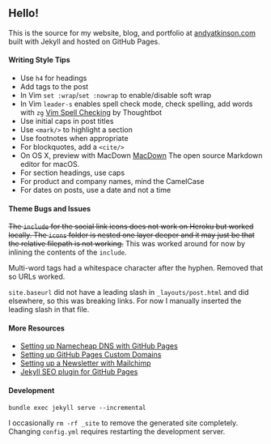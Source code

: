 ## Hello!

This is the source for my website, blog, and portfolio at [andyatkinson.com](https://andyatkinson.com) built with Jekyll and hosted on GitHub Pages.


#### Writing Style Tips

 * Use `h4` for headings
 * Add tags to the post
 * In Vim `set :wrap`/`set :nowrap` to enable/disable soft wrap
 * In Vim `leader-s` enables spell check mode, check spelling, add words with `zg` [Vim Spell Checking](https://thoughtbot.com/blog/vim-spell-checking) by Thoughtbot
 * Use initial caps in post titles
 * Use `<mark/>` to highlight a section
 * Use footnotes when appropriate
 * For blockquotes, add a `<cite/>`
 * On OS X, preview with MacDown [MacDown](https://macdown.uranusjr.com/) The open source Markdown editor for macOS.
 * For section headings, use caps
 * For product and company names, mind the CamelCase
 * For dates on posts, use a date and not a time

#### Theme Bugs and Issues

~~The `include` for the social link icons does not work on Heroku but worked locally. The `icons` folder is nested one layer deeper and it may just be that the relative filepath is not working.~~
This was worked around for now by inlining the contents of the `include`.

Multi-word tags had a whitespace character after the hyphen. Removed that so URLs worked.

`site.baseurl` did not have a leading slash in `_layouts/post.html` and did elsewhere, so this was breaking links. For now I manually inserted the leading slash in that file.

#### More Resources

 * [Setting up Namecheap DNS with GitHub Pages](https://www.namecheap.com/support/knowledgebase/article.aspx/9645/2208/how-do-i-link-my-domain-to-github-pages)
 * [Setting up GitHub Pages Custom Domains](https://github.blog/2018-05-01-github-pages-custom-domains-https/)
 * [Setting up a Newsletter with Mailchimp](https://mailchimp.com/help/share-your-blog-posts-with-mailchimp/)
 * [Jekyll SEO plugin for GitHub Pages](https://help.github.com/en/articles/search-engine-optimization-for-github-pages)

#### Development

    bundle exec jekyll serve --incremental

I occasionally `rm -rf _site` to remove the generated site completely. Changing `config.yml` requires restarting the development server.
